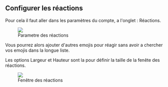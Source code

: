 ## Configurer les réactions

Pour cela il faut aller dans les paramètres du compte, a l'onglet : <i class="far fa-laugh"></i> Réactions.

<figure>
  <img src="/img/setting-reactions.png" />
  <figcaption>Parametre des réactions</figcaption>
</figure>

Vous pourrez alors ajouter d'autres emojis pour réagir sans avoir a chercher vos emojis dans la longue liste.

Les options Largeur et Hauteur sont la pour définir la taille de la fenête des réactions.

<figure>
  <img src="/img/reactions.png" />
  <figcaption>Fenêtre des réactions</figcaption>
</figure>